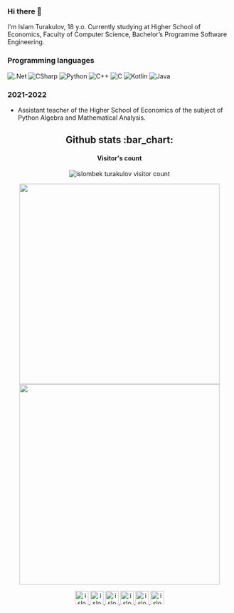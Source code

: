 ### Hi there 👋
I'm Islam Turakulov, 18 y.o. Currently studying at Higher School of Economics, Faculty of Computer Science, Bachelor’s Programme Software Engineering.


### Programming languages
![.Net](https://img.shields.io/badge/-Framework-090909?style=for-the-badge&logo=.net&logoColor=E5D3FF&theme=radical)
![CSharp](https://img.shields.io/badge/-CSharp-090909?style=for-the-badge&logo=csharp&logoColor=E5D3FF&theme=radical)
![Python](https://img.shields.io/badge/-Python-090909?style=for-the-badge&logo=python&logoColor=47C5FB&theme=radical)
![C++](https://img.shields.io/badge/-C++-090909?style=for-the-badge&logo=cplusplus&logoColor=47C5FB&theme=radical)
![C](https://img.shields.io/badge/-C-090909?style=for-the-badge&logo=c&logoColor=47C5FB&theme=radical)
![Kotlin](https://img.shields.io/badge/-Kotlin-090909?style=for-the-badge&logo=kotlin&logoColor=47C5FB&theme=radical)
![Java](https://img.shields.io/badge/-Java-090909?style=for-the-badge&logo=java&logoColor=47C5FB&theme=radical)

### 2021-2022
- Assistant teacher of the Higher School of Economics of the subject of Python Algebra and Mathematical Analysis.

<h2 align="center">Github stats :bar_chart:</h2>
<h4 align="center">Visitor's count</h4>

<p align="center"><img src="https://profile-counter.glitch.me/{IslombekTurakulov}/count.svg" alt="islombek turakulov visitor count" /></p>


<p align="center">
  <img width="450px" src="https://github-readme-stats.vercel.app/api/top-langs/?username=islombekturakulov&langs_count=10&hide=html&layout=compact&hide_border=true&hide_title=true&theme=radical" />
  <img width="450px" src="https://github-readme-stats.vercel.app/api?username=islombekturakulov&layout=compact&hide_border=true&show_icons=true&theme=radical"/>
</p>
<p align="center">
  <a href="https://t.me/MrTurakulov">
    <img src="https://www.vectorlogo.zone/logos/telegram/telegram-icon.svg" alt="islombek turakulov telegram profile" height="30" width="30">
  </a>
  <a href="https://vk.com/islomturakulov">
    <img src="https://www.vectorlogo.zone/logos/vk/vk-icon.svg" 
    alt="islombek turakulov vk profile" height="30" width="30">
  </a>
  <a href="https://gitlab.com/IslombekTurakulov">
    <img src="https://www.vectorlogo.zone/logos/gitlab/gitlab-icon.svg" alt="islombek turakulov GitLab Profile" height="30" width="30">
  </a>
  
  <a href="https://www.instagram.com/islam.turakulov/">
    <img src="https://www.vectorlogo.zone/logos/instagram/instagram-icon.svg" alt="islombek turakulov Instagram Profile" height="30" width="30">
  </a>
  <a href="https://t.me/MrTurakulov">
     <img src="https://www.vectorlogo.zone/logos/telegram/telegram-tile.svg" alt="islombek turakulov Telegram Profile" height="30" width="30">
  </a>
    <a href="https://vk.com/islomturakulov">
     <img src="https://www.vectorlogo.zone/logos/vk/vk-tile.svg" alt="islombek turakulov VKontakte Profile" height="30" width="30">
  </a>
</p>

